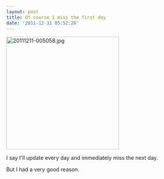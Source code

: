 ```yaml
---
layout: post
title: Of course I miss the first day
date: '2011-12-11 05:52:26'
---
```


<a href="http://blog.chrisvannoy.com/wp-content/uploads/2011/12/20111211-005058.jpg"><img src="http://blog.chrisvannoy.com/wp-content/uploads/2011/12/20111211-005058.jpg" alt="20111211-005058.jpg" class="alignnone size-full" width=300 /></a>

I say I'll update every day and immediately miss the next day.

But I had a very good reason.